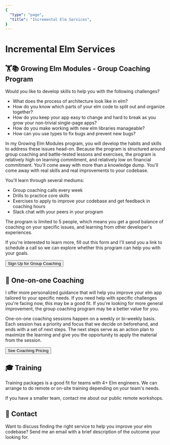 ```yaml
---
{
  "type": "page",
  "title": "Incremental Elm Services",
}
---
```


# Incremental Elm Services

## 🏋📚 Growing Elm Modules - Group Coaching Program

Would you like to develop skills to help you with the following challenges?

- What does the process of architecture look like in elm?
- How do you know which parts of your elm code to split out and organize together?
- How do you keep your app easy to change and hard to break as you grow your non-trivial single-page apps?
- How do you make working with new elm libraries manageable?
- How can you use types to fix bugs and prevent new bugs?


In my Growing Elm Modules program, you will develop the habits and skills to address these issues head-on. Because the program is structured around group coaching and battle-tested lessons and exercises, the program is relatively high on learning commitment, and relatively low on financial commitment. You'll come away with more than a knowledge dump. You'll come away with real skills and real improvements to your codebase.

You'll learn through several mediums:

- Group coaching calls every week
- Drills to practice core skills
- Exercises to apply to improve your codebase and get feedback in coaching hours
- Slack chat with your peers in your program

The program is limited to 5 people, which means you get a good balance of coaching on your specific issues, and learning from other developer's experiences.


If you're interested to learn more, fill out this form and I'll send you a link to schedule a call so we can explore whether this program can help you with your goals.

<Button url="/accelerator-application">
Sign Up for Group Coaching
</Button>

## 👥 One-on-one Coaching

I offer more personalized guidance that will help you improve your elm app tailored to your specific needs. If you need help with specific challenges you're facing now, this may be a good fit. If you're looking for more general improvement, the group coaching program may be a better value for you.

One-on-one coaching sessions happen on a weekly or bi-weekly basis. Each session has a priority and focus that we decide on beforehand, and ends with a set of next steps. The next steps serve as an action plan to maximize the learning and give you the opportunity to apply the material from the session.

<Button url="https://app.moonclerk.com/pay/59azfo4etnk4">
See Coaching Pricing
</Button>


## 🎓 Training
Training packages is a good fit for teams with 4+ Elm engineers. We can arrange to do remote or on-site training depending on your team's needs.

If you have a smaller team, contact me about our public remote workshops.





## 👋 Contact

Want to discuss finding the right service to help you improve your elm codebase? Send me an email with a brief description of the outcome your looking for.

<ContactButton />

